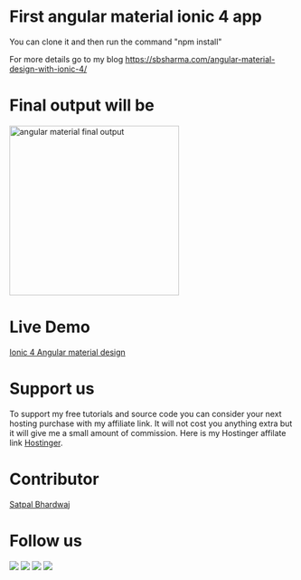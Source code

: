 # First angular material ionic 4 app

You can clone it and then run the command "npm install"

For more details go to my blog https://sbsharma.com/angular-material-design-with-ionic-4/

# Final output will be
<img src="final-output.png" alt="angular material final output" width="300"/>

# Live Demo
[Ionic 4 Angular material design](https://sbsharma.com/angular-material-design-with-ionic-4/)

# Support us
To support my free tutorials and source code you can consider your next hosting purchase with my affiliate link. It will not cost you anything extra but it will give me a small amount of commission. Here is my Hostinger affilate link [Hostinger](https://www.hostg.xyz/SH6KQ).


# Contributor
[Satpal Bhardwaj](https://sbsharma.com/ionic/)

# Follow us
<a target="_blank" href="https://www.facebook.com/Sbsharma-2798360506847821"><img src="https://img.shields.io/badge/Facebook-1877F2?style=for-the-badge&logo=facebook&logoColor=white"></a>
<a target="_blank" href="https://twitter.com/Ss101Bhardwaj"><img src="https://img.shields.io/badge/Twitter-1DA1F2?style=for-the-badge&logo=twitter&logoColor=white"></a>
<a target="_blank" href="https://www.linkedin.com/in/satpal-bhardwaj-5a76b4134"><img src="https://img.shields.io/badge/LinkedIn-0077B5?style=for-the-badge&logo=linkedin&logoColor=white"></a>
<a target="_blank" href="https://codepen.io/sb_sharma"><img src="https://img.shields.io/badge/Codepen-000000?style=for-the-badge&logo=codepen&logoColor=white"></a>
